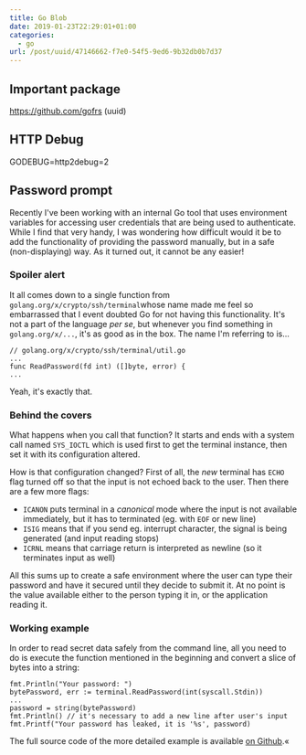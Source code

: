 ```yaml
---
title: Go Blob
date: 2019-01-23T22:29:01+01:00
categories:
  - go
url: /post/uuid/47146662-f7e0-54f5-9ed6-9b32db0b7d37
---
```


## Important package

https://github.com/gofrs (uuid)

## HTTP Debug

GODEBUG=http2debug=2

## Password prompt

Recently I've been working with an internal Go tool that uses environment variables for accessing user credentials that are being used to authenticate. While I find that very handy, I was wondering how difficult would it be to add the functionality of providing the password manually, but in a safe (non-displaying) way. As it turned out, it cannot be any easier!

### Spoiler alert

It all comes down to a single function from `golang.org/x/crypto/ssh/terminal`whose name made me feel so embarrassed that I event doubted Go for not having this functionality. It's not a part of the language _per se_, but whenever you find something in `golang.org/x/...`, it's as good as in the box. The name I'm referring to is...

```
// golang.org/x/crypto/ssh/terminal/util.go
...
func ReadPassword(fd int) ([]byte, error) {
...
```

Yeah, it's exactly that.

### Behind the covers

What happens when you call that function? It starts and ends with a system call named `SYS_IOCTL` which is used first to get the terminal instance, then set it with its configuration altered.

How is that configuration changed? First of all, the _new_ terminal has `ECHO` flag turned off so that the input is not echoed back to the user. Then there are a few more flags:

- `ICANON` puts terminal in a _canonical_ mode where the input is not available immediately, but it has to terminated (eg. with `EOF` or new line)
- `ISIG` means that if you send eg. interrupt character, the signal is being generated (and input reading stops)
- `ICRNL` means that carriage return is interpreted as newline (so it terminates input as well)

All this sums up to create a safe environment where the user can type their password and have it secured until they decide to submit it. At no point is the value available either to the person typing it in, or the application reading it.

### Working example

In order to read secret data safely from the command line, all you need to do is execute the function mentioned in the beginning and convert a slice of bytes into a string:

```
fmt.Println("Your password: ")
bytePassword, err := terminal.ReadPassword(int(syscall.Stdin))
...
password = string(bytePassword)
fmt.Println() // it's necessary to add a new line after user's input
fmt.Printf("Your password has leaked, it is '%s', password)
```

The full source code of the more detailed example is available [on Github](https://github.com/mycodesmells/golang-examples/tree/master/misc/password-input).«

